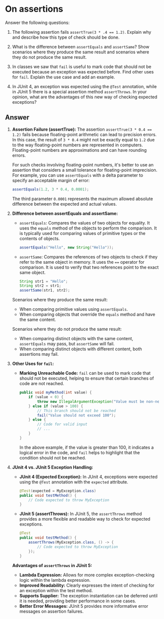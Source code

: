 # On assertions

Answer the following questions:

1. The following assertion fails `assertTrue(3 * .4 == 1.2)`. Explain why and describe how this type of check should be done.

2. What is the difference between `assertEquals` and `assertSame`? Show scenarios where they produce the same result and scenarios where they do not produce the same result.

3. In classes we saw that `fail` is useful to mark code that should not be executed because an exception was expected before. Find other uses for `fail`. Explain the use case and add an example.

4. In JUnit 4, an exception was expected using the `@Test` annotation, while in JUnit 5 there is a special assertion method `assertThrows`. In your opinion, what are the advantages of this new way of checking expected exceptions?

## Answer

1. **Assertion Failure (assertTrue):**
   The assertion `assertTrue(3 * 0.4 == 1.2)` fails because floating-point arithmetic can lead to precision errors. In this case, the result of `3 * 0.4` might not be exactly equal to `1.2` due to the way floating-point numbers are represented in computers. Floating-point numbers are approximations and can have rounding errors.

   For such checks involving floating-point numbers, it's better to use an assertion that considers a small tolerance for floating-point imprecision. For example, you can use `assertEquals` with a delta parameter to specify an acceptable margin of error:

   ```java
   assertEquals(1.2, 3 * 0.4, 0.0001);
   ```

   The third parameter `0.0001` represents the maximum allowed absolute difference between the expected and actual values.

2. **Difference between assertEquals and assertSame:**
   - `assertEquals`: Compares the values of two objects for equality. It uses the `equals` method of the objects to perform the comparison. It is typically used for comparing values of primitive types or the contents of objects.

     ```java
     assertEquals("Hello", new String("Hello"));
     ```

   - `assertSame`: Compares the references of two objects to check if they refer to the same object in memory. It uses the `==` operator for comparison. It is used to verify that two references point to the exact same object.

     ```java
     String str1 = "Hello";
     String str2 = str1;
     assertSame(str1, str2);
     ```

   Scenarios where they produce the same result:
   - When comparing primitive values using `assertEquals`.
   - When comparing objects that override the `equals` method and have the same content.

   Scenarios where they do not produce the same result:
   - When comparing distinct objects with the same content, `assertEquals` may pass, but `assertSame` will fail.
   - When comparing distinct objects with different content, both assertions may fail.

3. **Other Uses for `fail`:**
   - **Marking Unreachable Code:** `fail` can be used to mark code that should not be executed, helping to ensure that certain branches of code are not reached.
  
     ```java
     public void myMethod(int value) {
         if (value < 0) {
             throw new IllegalArgumentException("Value must be non-negative");
         } else if (value > 100) {
             // This branch should not be reached
             fail("Value should not exceed 100");
         } else {
             // Code for valid input
             // ...
         }
     }
     ```

     In the above example, if the value is greater than 100, it indicates a logical error in the code, and `fail` helps to highlight that the condition should not be reached.

4. **JUnit 4 vs. JUnit 5 Exception Handling:**
   - **JUnit 4 (Expected Exception):** In JUnit 4, exceptions were expected using the `@Test` annotation with the `expected` attribute.

     ```java
     @Test(expected = MyException.class)
     public void testMethod() {
         // Code expected to throw MyException
     }
     ```

   - **JUnit 5 (assertThrows):** In JUnit 5, the `assertThrows` method provides a more flexible and readable way to check for expected exceptions.

     ```java
     @Test
     public void testMethod() {
         assertThrows(MyException.class, () -> {
             // Code expected to throw MyException
         });
     }
     ```

   **Advantages of `assertThrows` in JUnit 5:**
   - **Lambda Expression:** Allows for more complex exception-checking logic within the lambda expression.
   - **Improved Readability:** Clearly expresses the intent of checking for an exception within the test method.
   - **Supports Supplier:** The exception instantiation can be deferred until it is needed, providing better performance in some cases.
   - **Better Error Messages:** JUnit 5 provides more informative error messages on assertion failures.